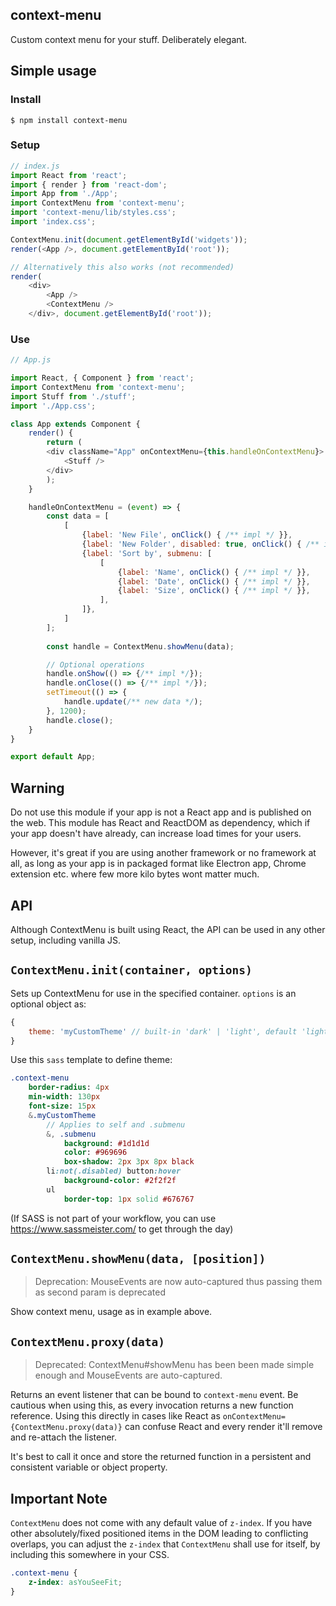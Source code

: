 ## context-menu

Custom context menu for your stuff. Deliberately elegant.

## Simple usage
### Install
```terminal
$ npm install context-menu
```

### Setup
```javascript
// index.js
import React from 'react';
import { render } from 'react-dom';
import App from './App';
import ContextMenu from 'context-menu';
import 'context-menu/lib/styles.css';
import 'index.css';

ContextMenu.init(document.getElementById('widgets'));
render(<App />, document.getElementById('root'));

// Alternatively this also works (not recommended)
render(
    <div>
        <App />
        <ContextMenu />
    </div>, document.getElementById('root'));
```
### Use
```javascript
// App.js

import React, { Component } from 'react';
import ContextMenu from 'context-menu';
import Stuff from './stuff';
import './App.css';

class App extends Component {
    render() {
        return (
        <div className="App" onContextMenu={this.handleOnContextMenu}>
            <Stuff />
        </div>
        );
    }

    handleOnContextMenu = (event) => {
        const data = [
            [
                {label: 'New File', onClick() { /** impl */ }},
                {label: 'New Folder', disabled: true, onClick() { /** impl */ }},
                {label: 'Sort by', submenu: [
                    [
                        {label: 'Name', onClick() { /** impl */ }},
                        {label: 'Date', onClick() { /** impl */ }},
                        {label: 'Size', onClick() { /** impl */ }},
                    ],
                ]},
            ]
        ];
        
        const handle = ContextMenu.showMenu(data);

        // Optional operations
        handle.onShow(() => {/** impl */});
        handle.onClose(() => {/** impl */});
        setTimeout(() => {
            handle.update(/** new data */);
        }, 1200);
        handle.close();
    }
}

export default App;

```

## Warning

Do not use this module if your app is not a React app and is published on the web. This module has React and ReactDOM as dependency, which if your app doesn't have already, can increase load times for your users.

However, it's great if you are using another framework or no framework at all, as long as your app is in packaged format like Electron app, Chrome extension etc. where few more kilo bytes wont matter much.

## API
Although ContextMenu is built using React, the API can be used in any other setup, including vanilla JS.

## `ContextMenu.init(container, options)`

Sets up ContextMenu for use in the specified container. `options` is an optional object as:
```javascript
{
    theme: 'myCustomTheme' // built-in 'dark' | 'light', default 'light'
}
```

Use this `sass` template to define theme:
```sass
.context-menu
    border-radius: 4px
    min-width: 130px
    font-size: 15px
    &.myCustomTheme
        // Applies to self and .submenu
        &, .submenu
            background: #1d1d1d
            color: #969696
            box-shadow: 2px 3px 8px black
        li:not(.disabled) button:hover
            background-color: #2f2f2f
        ul
            border-top: 1px solid #676767
```

(If SASS is not part of your workflow, you can use https://www.sassmeister.com/ to get through the day)

## `ContextMenu.showMenu(data, [position])`
> Deprecation: MouseEvents are now auto-captured thus passing them as second param is deprecated

Show context menu, usage as in example above.

## `ContextMenu.proxy(data)`
> Deprecated: ContextMenu#showMenu has been been made simple enough and MouseEvents are auto-captured.

Returns an event listener that can be bound to `context-menu` event. Be cautious when using this, as every invocation returns a new function reference. Using this directly in cases like React as `onContextMenu={ContextMenu.proxy(data)}` can confuse React and every render it'll remove and re-attach the listener.

It's best to call it once and store the returned function in a persistent and consistent variable or object property.

## Important Note

`ContextMenu` does not come with any default value of `z-index`. If you have other absolutely/fixed positioned items in the DOM leading to conflicting overlaps, you can adjust the `z-index` that `ContextMenu` shall use for itself, by including this somewhere in your CSS.

```css
.context-menu {
    z-index: asYouSeeFit;
}
```
